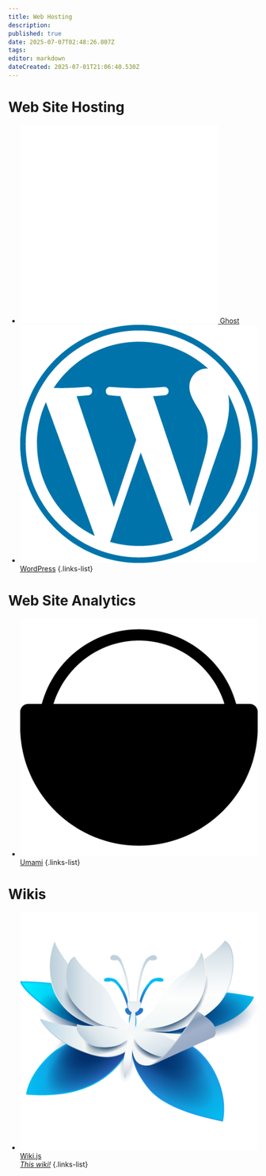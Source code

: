 ```yaml
---
title: Web Hosting
description: 
published: true
date: 2025-07-07T02:48:26.807Z
tags: 
editor: markdown
dateCreated: 2025-07-01T21:06:40.530Z
---
```


# Web Site Hosting

* [<img src="/ghost-light.png"> Ghost](/ghost)
* [<img src="/wordpress.png"> WordPress](/wordpress)
  {.links-list}

# Web Site Analytics

* [<img src="/umami.png"> Umami](/umami)
  {.links-list}

# Wikis

* [<img src="/wiki-js.png"> Wiki.js<br>*This wiki!*](/wikijs)
  {.links-list}